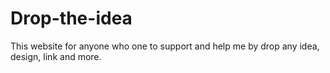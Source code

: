 # Drop-the-idea
 This website for anyone who one to support and help me by drop any idea, design, link and more.
